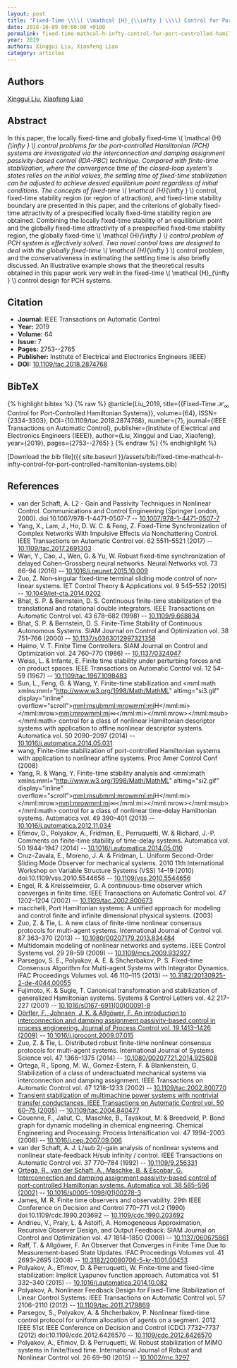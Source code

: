 ```yaml
---
layout: post
title: "Fixed-Time \\\\( \\mathcal {H}_{\\infty } \\\\) Control for Port-Controlled Hamiltonian Systems"
date: 2018-10-09 00:00:00 +0100
permalink: fixed-time-mathcal-h-infty-control-for-port-controlled-hamiltonian-systems
year: 2019
authors: Xinggui Liu, Xiaofeng Liao
category: articles
---
```

 
## Authors
[Xinggui Liu](authors/xinggui-liu), [Xiaofeng Liao](authors/xiaofeng-liao)
 
## Abstract
In this paper, the locally fixed-time and globally fixed-time \\( \mathcal {H}_{\infty } \\) control problems for the port-controlled Hamiltonian (PCH) systems are investigated via the interconnection and damping assignment passivity-based control (IDA-PBC) technique. Compared with finite-time stabilization, where the convergence time of the closed-loop system's states relies on the initial values, the settling time of fixed-time stabilization can be adjusted to achieve desired equilibrium point regardless of initial conditions. The concepts of fixed-time \\( \mathcal {H}_{\infty } \\) control, fixed-time stability region (or region of attraction), and fixed-time stability boundary are presented in this paper, and the criterions of globally fixed-time attractivity of a prespecified locally fixed-time stability region are obtained. Combining the locally fixed-time stability of an equilibrium point and the globally fixed-time attractivity of a prespecified fixed-time stability region, the globally fixed-time \\( \mathcal {H}_{\infty } \\) control problem of PCH system is effectively solved. Two novel control laws are designed to deal with the globally fixed-time \\( \mathcal {H}_{\infty } \\) control problem, and the conservativeness in estimating the settling time is also briefly discussed. An illustrative example shows that the theoretical results obtained in this paper work very well in the fixed-time \\( \mathcal {H}_{\infty } \\) control design for PCH systems.
 
## Citation
- **Journal:** IEEE Transactions on Automatic Control
- **Year:** 2019
- **Volume:** 64
- **Issue:** 7
- **Pages:** 2753--2765
- **Publisher:** Institute of Electrical and Electronics Engineers (IEEE)
- **DOI:** [10.1109/tac.2018.2874768](https://doi.org/10.1109/tac.2018.2874768)
 
## BibTeX
{% highlight bibtex %}
{% raw %}
@article{Liu_2019,
  title={{Fixed-Time $\mathcal {H}_{\infty
}$ Control for Port-Controlled Hamiltonian Systems}},
  volume={64},
  ISSN={2334-3303},
  DOI={10.1109/tac.2018.2874768},
  number={7},
  journal={IEEE Transactions on Automatic Control},
  publisher={Institute of Electrical and Electronics Engineers (IEEE)},
  author={Liu, Xinggui and Liao, Xiaofeng},
  year={2019},
  pages={2753--2765}
}
{% endraw %}
{% endhighlight %}
 
[Download the bib file]({{ site.baseurl }}/assets/bib/fixed-time-mathcal-h-infty-control-for-port-controlled-hamiltonian-systems.bib)
 
## References
- van der Schaft, A. L2 - Gain and Passivity Techniques in Nonlinear Control. Communications and Control Engineering (Springer London, 2000). doi:10.1007/978-1-4471-0507-7 -- [10.1007/978-1-4471-0507-7](https://doi.org/10.1007/978-1-4471-0507-7)
- Yang, X., Lam, J., Ho, D. W. C. & Feng, Z. Fixed-Time Synchronization of Complex Networks With Impulsive Effects via Nonchattering Control. IEEE Transactions on Automatic Control vol. 62 5511–5521 (2017) -- [10.1109/tac.2017.2691303](https://doi.org/10.1109/tac.2017.2691303)
- Wan, Y., Cao, J., Wen, G. & Yu, W. Robust fixed-time synchronization of delayed Cohen–Grossberg neural networks. Neural Networks vol. 73 86–94 (2016) -- [10.1016/j.neunet.2015.10.009](https://doi.org/10.1016/j.neunet.2015.10.009)
- Zuo, Z. Non‐singular fixed‐time terminal sliding mode control of non‐linear systems. IET Control Theory &amp; Applications vol. 9 545–552 (2015) -- [10.1049/iet-cta.2014.0202](https://doi.org/10.1049/iet-cta.2014.0202)
- Bhat, S. P. & Bernstein, D. S. Continuous finite-time stabilization of the translational and rotational double integrators. IEEE Transactions on Automatic Control vol. 43 678–682 (1998) -- [10.1109/9.668834](https://doi.org/10.1109/9.668834)
- Bhat, S. P. & Bernstein, D. S. Finite-Time Stability of Continuous Autonomous Systems. SIAM Journal on Control and Optimization vol. 38 751–766 (2000) -- [10.1137/s0363012997321358](https://doi.org/10.1137/s0363012997321358)
- Haimo, V. T. Finite Time Controllers. SIAM Journal on Control and Optimization vol. 24 760–770 (1986) -- [10.1137/0324047](https://doi.org/10.1137/0324047)
- Weiss, L. & Infante, E. Finite time stability under perturbing forces and on product spaces. IEEE Transactions on Automatic Control vol. 12 54–59 (1967) -- [10.1109/tac.1967.1098483](https://doi.org/10.1109/tac.1967.1098483)
- Sun, L., Feng, G. & Wang, Y. Finite-time stabilization and <mml:math xmlns:mml="http://www.w3.org/1998/Math/MathML" altimg="si3.gif" display="inline" overflow="scroll"><mml:msub><mml:mrow><mml:mi>H</mml:mi></mml:mrow><mml:mrow><mml:mi>∞</mml:mi></mml:mrow></mml:msub></mml:math> control for a class of nonlinear Hamiltonian descriptor systems with application to affine nonlinear descriptor systems. Automatica vol. 50 2090–2097 (2014) -- [10.1016/j.automatica.2014.05.031](https://doi.org/10.1016/j.automatica.2014.05.031)
- wang, Finite-time stabilization of port-controlled Hamiltonian systems with application to nonlinear affine systems. Proc Amer Control Conf (2008)
- Yang, R. & Wang, Y. Finite-time stability analysis and <mml:math xmlns:mml="http://www.w3.org/1998/Math/MathML" altimg="si2.gif" display="inline" overflow="scroll"><mml:msub><mml:mrow><mml:mi>H</mml:mi></mml:mrow><mml:mrow><mml:mi>∞</mml:mi></mml:mrow></mml:msub></mml:math> control for a class of nonlinear time-delay Hamiltonian systems. Automatica vol. 49 390–401 (2013) -- [10.1016/j.automatica.2012.11.034](https://doi.org/10.1016/j.automatica.2012.11.034)
- Efimov, D., Polyakov, A., Fridman, E., Perruquetti, W. & Richard, J.-P. Comments on finite-time stability of time-delay systems. Automatica vol. 50 1944–1947 (2014) -- [10.1016/j.automatica.2014.05.010](https://doi.org/10.1016/j.automatica.2014.05.010)
- Cruz-Zavala, E., Moreno, J. A. & Fridman, L. Uniform Second-Order Sliding Mode Observer for mechanical systems. 2010 11th International Workshop on Variable Structure Systems (VSS) 14–19 (2010) doi:10.1109/vss.2010.5544656 -- [10.1109/vss.2010.5544656](https://doi.org/10.1109/vss.2010.5544656)
- Engel, R. & Kreisselmeier, G. A continuous-time observer which converges in finite time. IEEE Transactions on Automatic Control vol. 47 1202–1204 (2002) -- [10.1109/tac.2002.800673](https://doi.org/10.1109/tac.2002.800673)
- macchelli, Port Hamiltonian systems: A unified approach for modeling and control finite and infinite dimensional physical systems. (2003)
- Zuo, Z. & Tie, L. A new class of finite-time nonlinear consensus protocols for multi-agent systems. International Journal of Control vol. 87 363–370 (2013) -- [10.1080/00207179.2013.834484](https://doi.org/10.1080/00207179.2013.834484)
- Multidomain modeling of nonlinear networks and systems. IEEE Control Systems vol. 29 28–59 (2009) -- [10.1109/mcs.2009.932927](https://doi.org/10.1109/mcs.2009.932927)
- Parsegov, S. E., Polyakov, A. E. & Shcherbakov, P. S. Fixed-time Consensus Algorithm for Multi-agent Systems with Integrator Dynamics. IFAC Proceedings Volumes vol. 46 110–115 (2013) -- [10.3182/20130925-2-de-4044.00055](https://doi.org/10.3182/20130925-2-de-4044.00055)
- Fujimoto, K. & Sugie, T. Canonical transformation and stabilization of generalized Hamiltonian systems. Systems &amp; Control Letters vol. 42 217–227 (2001) -- [10.1016/s0167-6911(00)00091-8](https://doi.org/10.1016/s0167-6911(00)00091-8)
- [Dörfler, F., Johnsen, J. K. & Allgöwer, F. An introduction to interconnection and damping assignment passivity-based control in process engineering. Journal of Process Control vol. 19 1413–1426 (2009)](an-introduction-to-interconnection-and-damping-assignment-passivity-based-control-in-process-engineering) -- [10.1016/j.jprocont.2009.07.015](https://doi.org/10.1016/j.jprocont.2009.07.015)
- Zuo, Z. & Tie, L. Distributed robust finite-time nonlinear consensus protocols for multi-agent systems. International Journal of Systems Science vol. 47 1366–1375 (2014) -- [10.1080/00207721.2014.925608](https://doi.org/10.1080/00207721.2014.925608)
- Ortega, R., Spong, M. W., Gomez-Estern, F. & Blankenstein, G. Stabilization of a class of underactuated mechanical systems via interconnection and damping assignment. IEEE Transactions on Automatic Control vol. 47 1218–1233 (2002) -- [10.1109/tac.2002.800770](https://doi.org/10.1109/tac.2002.800770)
- [Transient stabilization of multimachine power systems with nontrivial transfer conductances. IEEE Transactions on Automatic Control vol. 50 60–75 (2005)](transient-stabilization-of-multimachine-power-systems-with-nontrivial-transfer-conductances) -- [10.1109/tac.2004.840477](https://doi.org/10.1109/tac.2004.840477)
- Couenne, F., Jallut, C., Maschke, B., Tayakout, M. & Breedveld, P. Bond graph for dynamic modelling in chemical engineering. Chemical Engineering and Processing: Process Intensification vol. 47 1994–2003 (2008) -- [10.1016/j.cep.2007.09.006](https://doi.org/10.1016/j.cep.2007.09.006)
- van der Schaft, A. J. L/sub 2/-gain analysis of nonlinear systems and nonlinear state-feedback H/sub infinity / control. IEEE Transactions on Automatic Control vol. 37 770–784 (1992) -- [10.1109/9.256331](https://doi.org/10.1109/9.256331)
- [Ortega, R., van der Schaft, A., Maschke, B. & Escobar, G. Interconnection and damping assignment passivity-based control of port-controlled Hamiltonian systems. Automatica vol. 38 585–596 (2002)](interconnection-and-damping-assignment-passivity-based-control-of-port-controlled-hamiltonian-systems) -- [10.1016/s0005-1098(01)00278-3](https://doi.org/10.1016/s0005-1098(01)00278-3)
- James, M. R. Finite time observers and observability. 29th IEEE Conference on Decision and Control 770–771 vol.2 (1990) doi:10.1109/cdc.1990.203692 -- [10.1109/cdc.1990.203692](https://doi.org/10.1109/cdc.1990.203692)
- Andrieu, V., Praly, L. & Astolfi, A. Homogeneous Approximation, Recursive Observer Design, and Output Feedback. SIAM Journal on Control and Optimization vol. 47 1814–1850 (2008) -- [10.1137/060675861](https://doi.org/10.1137/060675861)
- Raff, T. & Allgöwer, F. An Observer that Converges in Finite Time Due to Measurement-based State Updates. IFAC Proceedings Volumes vol. 41 2693–2695 (2008) -- [10.3182/20080706-5-kr-1001.00453](https://doi.org/10.3182/20080706-5-kr-1001.00453)
- Polyakov, A., Efimov, D. & Perruquetti, W. Finite-time and fixed-time stabilization: Implicit Lyapunov function approach. Automatica vol. 51 332–340 (2015) -- [10.1016/j.automatica.2014.10.082](https://doi.org/10.1016/j.automatica.2014.10.082)
- Polyakov, A. Nonlinear Feedback Design for Fixed-Time Stabilization of Linear Control Systems. IEEE Transactions on Automatic Control vol. 57 2106–2110 (2012) -- [10.1109/tac.2011.2179869](https://doi.org/10.1109/tac.2011.2179869)
- Parsegov, S., Polyakov, A. & Shcherbakov, P. Nonlinear fixed-time control protocol for uniform allocation of agents on a segment. 2012 IEEE 51st IEEE Conference on Decision and Control (CDC) 7732–7737 (2012) doi:10.1109/cdc.2012.6426570 -- [10.1109/cdc.2012.6426570](https://doi.org/10.1109/cdc.2012.6426570)
- Polyakov, A., Efimov, D. & Perruquetti, W. Robust stabilization of MIMO systems in finite/fixed time. International Journal of Robust and Nonlinear Control vol. 26 69–90 (2015) -- [10.1002/rnc.3297](https://doi.org/10.1002/rnc.3297)


